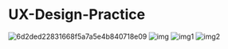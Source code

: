 # UX-Design-Practice
![6d2ded22831668f5a7a5e4b840718e09](https://user-images.githubusercontent.com/74020237/146132894-f1cd63ec-494e-482e-9dad-7436c110b905.jpg)
![img](https://user-images.githubusercontent.com/74020237/146132895-d2377ea5-4f1b-468d-aa01-2c049269a799.png)
![img1](https://user-images.githubusercontent.com/74020237/146132900-33535bf9-3de3-40e9-9de4-5133ce287f6b.png)
![img2](https://user-images.githubusercontent.com/74020237/146291170-75a3f1b4-1d8a-4fb9-8de4-41a8747bf49a.png)
